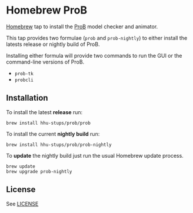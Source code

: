 # Homebrew ProB

[Homebrew](http://brew.sh) tap to install the [ProB](https://www3.hhu.de/stups/prob/index.php/Main_Page) model checker and animator.

This tap provides two formulae (`prob` and `prob-nightly`) to either install the latests release or nightly build of ProB. 

Installing either formula will provide two commands to run the GUI or the command-line versions of ProB.

* `prob-tk`
* `probcli`

## Installation

To install the latest **release** run:

```
brew install hhu-stups/prob/prob
```

To install the current **nightly build** run:

```
brew install hhu-stups/prob/prob-nightly
```


To **update** the nightly build just run the usual Homebrew update process.

```
brew update
brew upgrade prob-nightly
```


## License

See [LICENSE](LICENSE.md)
